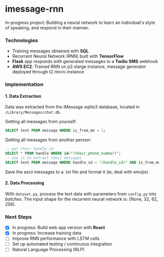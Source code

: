 # imessage-rnn

In-progress project: Building a neural network to learn an individual's style of speaking, and respond in their manner.

### Technologies

* Training messages obtained with **SQL**
* Recurrent Neural Network (RNN) built with **TensorFlow**
* **Flask** app responds with generated messages to a **Twilio SMS** webhook
* **AWS EC2**: Trained RNN on p2.xlarge instance, message generator deployed through t2.micro instance

### Implementation


#### 1. Data Extraction

Data was extracted from the iMessage sqlite3 database, located in `/Library/Messages/chat.db`.

Getting all messages from yourself:
```sql
SELECT text FROM message WHERE is_from_me = 1;
```

Getting all messages from another person:
```sql
-- get their handle_id
SELECT * FROM handle WHERE id="(their_phone_number)";
-- use it to extract their messages
SELECT text FROM message WHERE handle_id = "(handle_id)" AND is_from_me = 0;
```

Save the ascii messages to a .txt file and format it (ie; deal with emojis).

#### 2. Data Processing

With `dataset.py`, process the text data with parameters from `config.py` into _batches_. The input shape for the recurrent neural network is: (None, 32, 62, 256).

### Next Steps

- [x] In progress: Build web app version with **React**
- [x] In progress: Increase training data
- [ ] Improve RNN performance with LSTM cells
- [ ] Set up automated testing / continuous integration
- [ ] Natural Language Processing (NLP)
